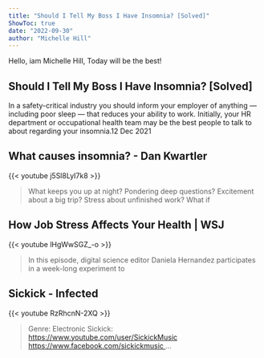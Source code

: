 ```yaml
---
title: "Should I Tell My Boss I Have Insomnia? [Solved]"
ShowToc: true 
date: "2022-09-30"
author: "Michelle Hill" 
---
```


Hello, iam Michelle Hill, Today will be the best!
## Should I Tell My Boss I Have Insomnia? [Solved]
In a safety-critical industry you should inform your employer of anything — including poor sleep — that reduces your ability to work. Initially, your HR department or occupational health team may be the best people to talk to about regarding your insomnia.12 Dec 2021

## What causes insomnia? - Dan Kwartler
{{< youtube j5Sl8LyI7k8 >}}
>What keeps you up at night? Pondering deep questions? Excitement about a big trip? Stress about unfinished work? What if 

## How Job Stress Affects Your Health | WSJ
{{< youtube lHgWwSGZ_-o >}}
>In this episode, digital science editor Daniela Hernandez participates in a week-long experiment to 

## Sickick - Infected
{{< youtube RzRhcnN-2XQ >}}
>Genre: Electronic Sickick: https://www.youtube.com/user/SickickMusic https://www.facebook.com/sickickmusic ...

